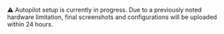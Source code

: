 ⚠️ Autopilot setup is currently in progress. Due to a previously noted hardware limitation, final screenshots and configurations will be uploaded within 24 hours.


